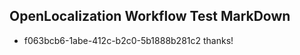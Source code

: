 ## OpenLocalization Workflow Test MarkDown
* f063bcb6-1abe-412c-b2c0-5b1888b281c2 thanks!

<!--HONumber=Jul16_HO2-->


